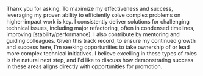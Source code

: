 Thank you for asking. To maximize my effectiveness and success, leveraging my proven ability to efficiently solve complex problems on higher-impact work is key. I consistently deliver solutions for challenging technical issues, including major refactoring, often in condensed timelines, improving [stability/performance]. I also contribute by mentoring and guiding colleagues. Given this track record, to ensure my continued growth and success here, I'm seeking opportunities to take ownership of or lead more complex technical initiatives. I believe excelling in these types of roles is the natural next step, and I'd like to discuss how demonstrating success in these areas aligns directly with opportunities for promotion.
